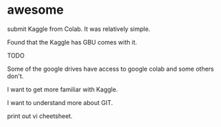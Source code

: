 # awesome

submit Kaggle from Colab.  It was relatively simple.

Found that the Kaggle has GBU comes with it.



TODO

Some of the google drives have access to google colab and some others don't.

I want to get more familiar with Kaggle.

I want to understand more about GIT.

print out vi cheetsheet. 
